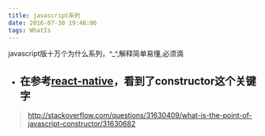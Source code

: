 ```yaml
---
title: javascript系列
date: 2016-07-30 19:48:06
tags: WhatIs
---
```


  javascript版十万个为什么系列，^_^,解释简单易懂,必须滴

 <!-- more -->

- ## 在参考[react-native](https://facebook.github.io/react-native/docs/state.html)，看到了constructor这个关键字
> http://stackoverflow.com/questions/31630409/what-is-the-point-of-javascript-constructor/31630682

